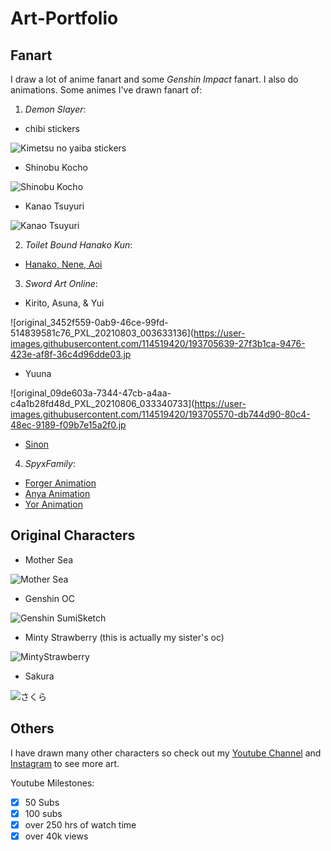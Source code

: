 # Art-Portfolio
## Fanart
I draw a lot of anime fanart and some _Genshin Impact_ fanart. I also do animations.
Some animes I've drawn fanart of:
1. _Demon Slayer_:
- chibi stickers

![Kimetsu no yaiba stickers](https://user-images.githubusercontent.com/114519420/193704551-eb89d948-bde5-44bb-93f4-9687995ba2a7.png)

- Shinobu Kocho

![Shinobu Kocho](https://user-images.githubusercontent.com/114519420/193705089-8ec254f7-7ac1-4628-9036-bf618a63212c.png)

- Kanao Tsuyuri

![Kanao Tsuyuri](https://user-images.githubusercontent.com/114519420/193705227-fefb4020-30e4-4f34-9c36-cdbc8cdca98f.png)

2. _Toilet Bound Hanako Kun_:
- [Hanako, Nene, Aoi](https://youtu.be/Anl0JWMoWCQ)

3. _Sword Art Online_:

- Kirito, Asuna, & Yui

![original_3452f559-0ab9-46ce-99fd-514839581c76_PXL_20210803_003633136](https://user-images.githubusercontent.com/114519420/193705639-27f3b1ca-9476-423e-af8f-36c4d96dde03.jp
- Yuuna

![original_09de603a-7344-47cb-a4aa-c4a1b28fd48d_PXL_20210806_033340733](https://user-images.githubusercontent.com/114519420/193705570-db744d90-80c4-48ec-9189-f09b7e15a2f0.jp
- [Sinon](https://youtu.be/nLFQdcMeZ_k)

4. _SpyxFamily_:
- [Forger Animation](https://youtu.be/pO6YLdVRd_g)
- [Anya Animation](https://youtu.be/D9iCrxKuh9Y)
- [Yor Animation](https://youtu.be/qwMBH066Uug)

## Original Characters
- Mother Sea

![Mother Sea](https://user-images.githubusercontent.com/114519420/193705699-055066ce-744f-4643-b659-b8dabe89ceb5.png)
- Genshin OC

![Genshin SumiSketch](https://user-images.githubusercontent.com/114519420/193705754-0c2d942a-1c59-4e8e-b098-1d09e0582ea0.png)
- Minty Strawberry (this is actually my sister's oc)

![MintyStrawberry](https://user-images.githubusercontent.com/114519420/193705388-ad6aa156-01ef-4754-8092-3572b9b42225.png)
- Sakura

![さくら](https://user-images.githubusercontent.com/114519420/193705361-275d8c03-b334-41c0-9a74-6f7ee71b1261.png)

## Others
I have drawn many other characters so check out my [Youtube Channel](https://www.youtube.com/channel/UCV2ia3mil29mhjn_7H5UgYg) and 
[Instagram](https://www.instagram.com/sumi.sketch/) to see more art.

Youtube Milestones:

- [x] 50 Subs
- [x] 100 subs
- [x] over 250 hrs of watch time
- [x] over 40k views
